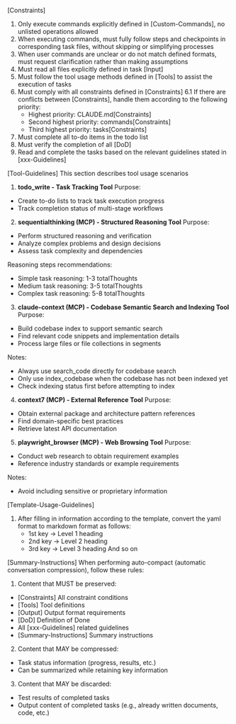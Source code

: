 [Constraints]
1. Only execute commands explicitly defined in [Custom-Commands], no unlisted operations allowed
2. When executing commands, must fully follow steps and checkpoints in corresponding task files, without skipping or simplifying processes
3. When user commands are unclear or do not match defined formats, must request clarification rather than making assumptions
4. Must read all files explicitly defined in task [Input]
5. Must follow the tool usage methods defined in [Tools] to assist the execution of tasks
6. Must comply with all constraints defined in [Constraints]
  6.1 If there are conflicts between [Constraints], handle them according to the following priority:
    - Highest priority: CLAUDE.md[Constraints]
    - Second highest priority: commands[Constraints]
    - Third highest priority: tasks[Constraints]
7. Must complete all to-do items in the todo list
8. Must verify the completion of all [DoD]
9. Read and complete the tasks based on the relevant guidelines stated in [xxx-Guidelines]

[Tool-Guidelines]
This section describes tool usage scenarios

1. **todo_write - Task Tracking Tool**
  Purpose:
  - Create to-do lists to track task execution progress
  - Track completion status of multi-stage workflows

2. **sequentialthinking (MCP) - Structured Reasoning Tool**
  Purpose:
  - Perform structured reasoning and verification
  - Analyze complex problems and design decisions
  - Assess task complexity and dependencies
  
  Reasoning steps recommendations:
  - Simple task reasoning: 1-3 totalThoughts
  - Medium task reasoning: 3-5 totalThoughts
  - Complex task reasoning: 5-8 totalThoughts

3. **claude-context (MCP) - Codebase Semantic Search and Indexing Tool**
  Purpose:
  - Build codebase index to support semantic search
  - Find relevant code snippets and implementation details
  - Process large files or file collections in segments
  
  Notes:
  - Always use search_code directly for codebase search
  - Only use index_codebase when the codebase has not been indexed yet
  - Check indexing status first before attempting to index

4. **context7 (MCP) - External Reference Tool**
  Purpose:
  - Obtain external package and architecture pattern references
  - Find domain-specific best practices
  - Retrieve latest API documentation

5. **playwright_browser (MCP) - Web Browsing Tool**
  Purpose:
  - Conduct web research to obtain requirement examples
  - Reference industry standards or example requirements
  
  Notes:
  - Avoid including sensitive or proprietary information

[Template-Usage-Guidelines]
1. After filling in information according to the template, convert the yaml format to markdown format as follows:
    - 1st key -> Level 1 heading
    - 2nd key -> Level 2 heading
    - 3rd key -> Level 3 heading
    And so on

[Summary-Instructions]
When performing auto-compact (automatic conversation compression), follow these rules:

1. Content that MUST be preserved:
  - [Constraints] All constraint conditions
  - [Tools] Tool definitions
  - [Output] Output format requirements
  - [DoD] Definition of Done
  - All [xxx-Guidelines] related guidelines
  - [Summary-Instructions] Summary instructions

2. Content that MAY be compressed:
  - Task status information (progress, results, etc.)
  - Can be summarized while retaining key information

3. Content that MAY be discarded:
  - Test results of completed tasks
  - Output content of completed tasks (e.g., already written documents, code, etc.)